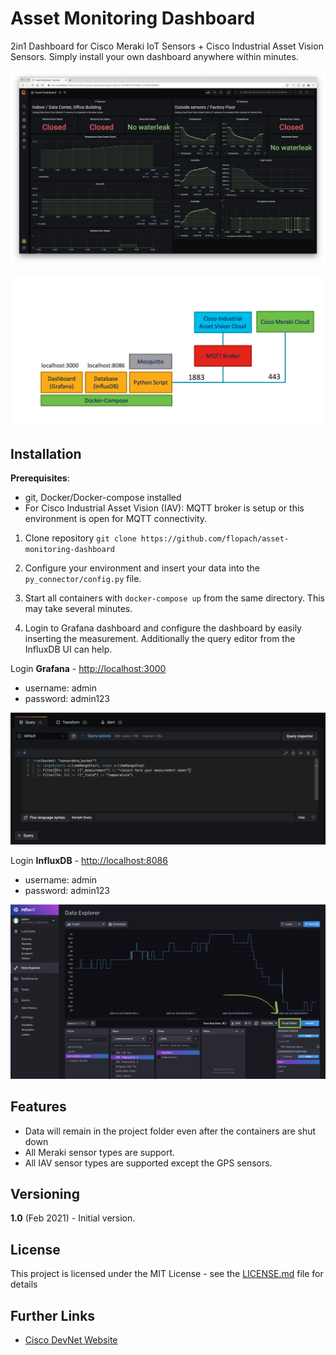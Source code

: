 # Asset Monitoring Dashboard

2in1 Dashboard for Cisco Meraki IoT Sensors + Cisco Industrial Asset Vision Sensors. Simply install your own dashboard anywhere within minutes.

![](images/grafana-dashboard.png)

![](images/architecture.png)

## Installation

**Prerequisites**:

* git, Docker/Docker-compose installed
* For Cisco Industrial Asset Vision (IAV): MQTT broker is setup or this environment is open for MQTT connectivity.

1. Clone repository `git clone https://github.com/flopach/asset-monitoring-dashboard`

2. Configure your environment and insert your data into the `py_connector/config.py` file.


3. Start all containers with `docker-compose up` from the same directory. This may take several minutes.

4. Login to Grafana dashboard and configure the dashboard by easily inserting the measurement. Additionally the query editor from the InfluxDB UI can help.

Login **Grafana** - [http://localhost:3000](http://localhost:3000)

* username: admin
* password: admin123

![](images/grafana-query.png)

Login **InfluxDB** - [http://localhost:8086](http://localhost:3000)

* username: admin
* password: admin123

![](images/influxdb-query.png)

## Features

* Data will remain in the project folder even after the containers are shut down
* All Meraki sensor types are support.
* All IAV sensor types are supported except the GPS sensors.

## Versioning

**1.0** (Feb 2021) - Initial version.


## License

This project is licensed under the MIT License - see the [LICENSE.md](LICENSE.md) file for details

## Further Links

* [Cisco DevNet Website](https://developer.cisco.com)